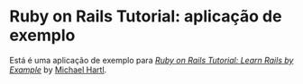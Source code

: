 # Ruby on Rails Tutorial: aplicação de exemplo

Está é uma aplicação de exemplo para
[*Ruby on Rails Tutorial: Learn Rails by Example*](http://railstutorial.org/)
by [Michael Hartl](http://michaelhartl.com/).
